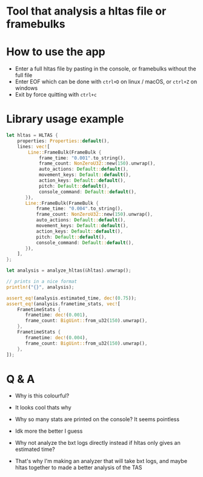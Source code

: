 # Tool that analysis a hltas file or framebulks

# How to use the app
- Enter a full hltas file by pasting in the console, or framebulks without the full file
- Enter EOF which can be done with `ctrl+D` on linux / macOS, or `ctrl+Z` on windows
- Exit by force quitting with `ctrl+c`

# Library usage example
```rust
let hltas = HLTAS {
    properties: Properties::default(),
    lines: vec![
        Line::FrameBulk(FrameBulk {
            frame_time: "0.001".to_string(),
            frame_count: NonZeroU32::new(150).unwrap(),
            auto_actions: Default::default(),
            movement_keys: Default::default(),
            action_keys: Default::default(),
            pitch: Default::default(),
            console_command: Default::default(),
       }),
       Line::FrameBulk(FrameBulk {
           frame_time: "0.004".to_string(),
           frame_count: NonZeroU32::new(150).unwrap(),
           auto_actions: Default::default(),
           movement_keys: Default::default(),
           action_keys: Default::default(),
           pitch: Default::default(),
           console_command: Default::default(),
       }),
    ],
};

let analysis = analyze_hltas(&hltas).unwrap();

// prints in a nice format
println!("{}", analysis);

assert_eq!(analysis.estimated_time, dec!(0.75));
assert_eq!(analysis.frametime_stats, vec![
    FrametimeStats {
       frametime: dec!(0.001),
       frame_count: BigUint::from_u32(150).unwrap(),
    },
    FrametimeStats {
       frametime: dec!(0.004),
       frame_count: BigUint::from_u32(150).unwrap(),
    },
]);
```

# Q & A
- Why is this colourful?
- It looks cool thats why

- Why so many stats are printed on the console? It seems pointless
- Idk more the better I guess

- Why not analyze the bxt logs directly instead if hltas only gives an estimated time?
- That's why I'm making an analyzer that will take bxt logs, and maybe hltas together to made a better analysis of the TAS